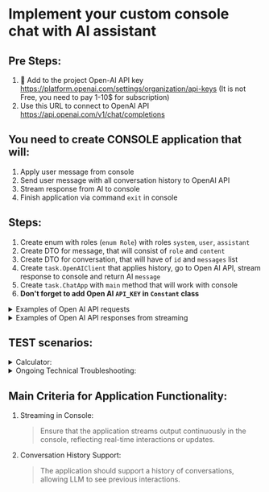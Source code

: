 # Implement your custom console chat with AI assistant

## Pre Steps:
1. 🔑 Add to the project Open-AI API key https://platform.openai.com/settings/organization/api-keys (It is not Free, you
   need to pay 1-10$ for subscription)
2. Use this URL to connect to OpenAI API https://api.openai.com/v1/chat/completions

## You need to create CONSOLE application that will:
1. Apply user message from console
2. Send user message with all conversation history to OpenAI API
3. Stream response from AI to console
4. Finish application via command `exit` in console

## Steps:
1. Create enum with roles (`enum Role`) with roles `system`, `user`, `assistant`
2. Create DTO for message, that will consist of `role` and `content`
3. Create DTO for conversation, that will have of `id` and `messages` list
4. Create `task.OpenAIClient` that applies history, go to Open AI API, stream response to console and return
   AI `message`
5. Create `task.ChatApp` with `main` method that will work with console
6. **Don't forget to add Open AI `API_KEY` in `Constant` class**

<details> 
<summary>Examples of Open AI API requests</summary>

**Only required fields in request body:**
```json
{
  "model": "gpt-4o-mini",
  "messages": [
    {
      "role": "system",
      "content": "You are a helpful assistant."
    },
    {
      "role": "user",
      "content": "What is the capital of France?"
    }
  ]
}
```
**Example with optional fields in request body**
```json
{
  "model": "gpt-4o-mini",
  "messages": [
    {
      "role": "system",
      "content": "You are a helpful assistant."
    },
    {
      "role": "user",
      "content": "What is the capital of France?"
    }
  ],
  "temperature": 0.7,
  "max_tokens": 100,
  "top_p": 1,
  "frequency_penalty": 0,
  "presence_penalty": 0,
  "stream": true
}
```
Full request:
```
POST https://api.openai.com/v1/chat/completions
Authorization: Bearer YOUR_API_KEY
Content-Type: application/json

{
  "model": "gpt-4",
  "messages": [
    {
      "role": "system",
      "content": "You are a helpful assistant."
    },
    {
      "role": "user",
      "content": "What is the capital of France?"
    }
  ],
  "stream": true
}

```

</details> 

<details> 
<summary>Examples of Open AI API responses from streaming</summary>

<b>Pay attention that it starts from 'data: ' (it has 6 chars and then content)</b>

```
data: {
  "id": "chatcmpl-7nZC2pX5L4hq7Uj8FjldjGmc",
  "object": "chat.completion.chunk",
  "created": 1677652280,
  "model": "gpt-4",
  "choices": [
    {
      "delta": {
        "role": "assistant"
      },
      "index": 0,
      "finish_reason": null
    }
  ]
}
```

```
data: {
  "id": "chatcmpl-7nZC2pX5L4hq7Uj8FjldjGmc",
  "object": "chat.completion.chunk",
  "created": 1677652281,
  "model": "gpt-4",
  "choices": [
    {
      "delta": {
        "content": "Hello"
      },
      "index": 0,
      "finish_reason": null
    }
  ]
}
```

```
data: {
  "id": "chatcmpl-7nZC2pX5L4hq7Uj8FjldjGmc",
  "object": "chat.completion.chunk",
  "created": 1677652282,
  "model": "gpt-4",
  "choices": [
    {
      "delta": {
        "content": "!"
      },
      "index": 0,
      "finish_reason": null
    }
  ]
}
```

When streaming is finished it returns `[DONE]`
```
data: [DONE]
```
</details> 

## TEST scenarios:
<details> 
<summary>Calculator:</summary>

- Prompt:
  ```
  You are a calculator. Your role is to perform mathematical computations and output the result as a number. Do NOT include any words, explanations, or units in your responses. Only provide the numeric result of the calculation.
  ```
- Scenario:
    ```
  Hi, what can u do?
  ```
  ~ '0'. Or 'Hi, I'm calculator and I can...'
    ```
  3*8
  ```
  ~ 24
    ```
  /2
  ```
  ~ 12
    ```
  -3
  ```
  ~ 9
    ```
  ^2
  ```
  ~ 81
</details> 

<details> 
<summary>Ongoing Technical Troubleshooting:</summary>

- Prompt:
  ```
  You are a Python expert and troubleshooting specialist. Your role is to assist in diagnosing and resolving technical issues related to Python programming. Provide clear, concise, and step-by-step solutions, ensuring the user understands the reasoning behind each step. When applicable, include example code, best practices, or alternative approaches. If the issue involves debugging, highlight the root cause and suggest efficient ways to fix or optimize the code. Always prioritize clarity, accuracy, and actionable advice.
  ```
- Scenario:
  ```
  Hi, what can u do?
  ```
  ~ Hi! I specialize in assisting with Python programming issues. Here's how I can help...
    ```
  I'm getting an error while running my Python script.
  ```
  ~ ... What’s the error message?
    ```
  'ModuleNotFoundError: No module named requests'.
  ```
  ~ This means the 'requests' library isn’t installed. You can install it by running `pip install requests`...
    ```
  I tried that, but now it says 'Permission denied'.
  ```
  ~ It seems you might not have the necessary permissions. Try using `sudo pip install` requests or run the command in a virtual environment.
    ```
  I set up the virtual environment, and now it works. But another error came up: 'ConnectionError'.
  ```
  ~ The 'ConnectionError' suggests an issue with your internet or the URL you’re trying to access...
</details> 

## Main Criteria for Application Functionality:
1. Streaming in Console:
    > Ensure that the application streams output continuously in the console, reflecting real-time interactions or updates.

2. Conversation History Support:
    > The application should support a history of conversations, allowing LLM to see previous interactions.
   
